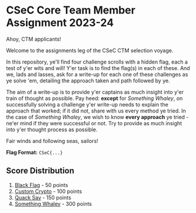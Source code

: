 # CSeC Core Team Member Assignment 2023-24

Ahoy, CTM applicants!

Welcome to the assignments leg of the CSeC CTM selection voyage.

In this repository, ye'll find four challenge scrolls with a hidden flag, each a test of y'er wits and will! Y'er task is to find the flag(s) in each of these. And we, lads and lasses, ask for a write-up for each one of these challenges as ye solve 'em, detailing the approach taken and path followed by ye. 

The aim of a write-up is to provide y'er captains as much insight into y'er train of thought as possible. Pay heed: **except** for *Something Whaley*, on successfully solving a challenge y'er write-up needs to explain the approach that worked; if it did not, share with us every method ye tried. In the case of *Something Whaley*, we wish to know **every approach** ye tried - ne'er mind if they were successful or not. Try to provide as much insight into y'er thought process as possible.

Fair winds and following seas, sailors!

**Flag Format:** ```CSeC{...}```

## Score Distribution
1. [Black Flag](Black_Flag) - 50 points
2. [Custom Crypto](Custom_Crypto) - 100 points
2. [Quack Say](Quack_Say) - 150 points
4. [Something Whaley](Something_Whaley) - 300 points
